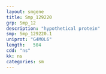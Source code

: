 ```yaml
---
layout: smgene
title: Smp_129220
grp: Smp_12
description: "hypothetical protein"
smp: Smp_129220.1
uniprot: "G4M0L6"
length:   504
cdd: "ns"
kk: ns
categories: sm
---
```

